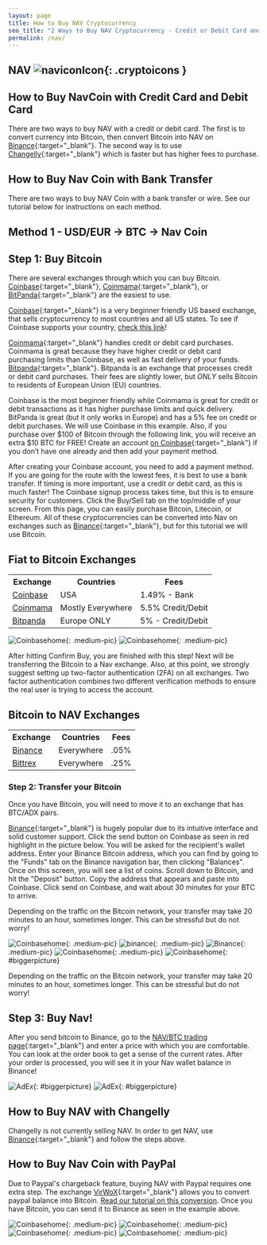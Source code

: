 ```yaml
---
layout: page
title: How to Buy NAV Cryptocurrency
seo_title: "2 Ways to Buy NAV Cryptocurrency - Credit or Debit Card and Bank Account"
permalink: /nav/
---
```


## NAV ![naviconIcon](/img/navicon.png){: .cryptoicons }


## How to Buy NavCoin with Credit Card and Debit Card

There are two ways to buy NAV with a credit or debit card. The first is to convert currency into Bitcoin, then convert Bitcoin into NAV on [Binance](https://www.binance.com/?ref=18991911){:target="_blank"}. The second way is to use [Changelly](https://changelly.com/?ref_id=4af50f9c87f2){:target="_blank"} which is faster but has higher fees to purchase.

## How to Buy Nav Coin with Bank Transfer

There are two ways to buy NAV Coin with a bank transfer or wire. See our tutorial below for instructions on each method.

## Method 1 - USD/EUR -> BTC -> Nav Coin


## Step 1: Buy Bitcoin

There are several exchanges through which you can buy Bitcoin. [Coinbase](https://www.coinbase.com/join/53bc38a3b11f6623df000004){:target="_blank"}, [Coinmama](https://www.coinmama.com/?ref=buyaltcoinsworldwide){:target="_blank"}, or [BitPanda](https://www.bitpanda.com/?ref=7989064235904733469){:target="_blank"} are the easiest to use.

[Coinbase](https://www.coinbase.com/join/53bc38a3b11f6623df000004){:target="_blank"} is a very beginner friendly US based exchange, that sells cryptocurrency to most countries and all US states. To see if Coinbase supports your country, [check this link](https://support.coinbase.com/customer/en/portal/articles/1392031-what-countries-are-buys-and-sells-available-in-)!

[Coinmama](https://www.coinmama.com/?ref=buyaltcoinsworldwide){:target="_blank"} handles credit or debit card purchases. Coinmama is great because they have higher credit or debit card purchasing limits than Coinbase, as well as fast delivery of your funds.
[Bitpanda](https://www.bitpanda.com/?ref=7989064235904733469){:target="_blank"}. Bitpanda is an exchange that processes credit or debit card purchases. Their fees are slightly lower, but *ONLY* sells Bitcoin to residents of European Union (EU) countries.

Coinbase is the most beginner friendly while Coinmama is great for credit or debit transactions as it has higher purchase limits and quick delivery. BitPanda is great (but it only works in Europe) and has a 5% fee on credit or debit purchases.
We will use Coinbase in this example. Also, if you purchase over $100 of Bitcoin through the following link, you will receive an extra $10 BTC for FREE! Create an account [on Coinbase](https://www.coinbase.com/join/53bc38a3b11f6623df000004){:target="_blank"} if you don’t have one already and then add your payment method.

After creating your Coinbase account, you need to add a payment method. If you are going for the route with the lowest fees, it is best to use a bank transfer. If timing is more important, use a credit or debit card, as this is much faster!
The Coinbase signup process takes time, but this is to ensure security for customers. Click the Buy/Sell tab on the top/middle of your screen. From this page, you can easily purchase Bitcoin, Litecoin, or Ethereum. All of these cryptocurrencies can be converted into Nav on exchanges such as [Binance](https://www.binance.com/?ref=18991911){:target="_blank"}, but for this tutorial we will use Bitcoin.

## Fiat to Bitcoin Exchanges
<table class="basic-table" align="center">
 <tr>
  <th>Exchange</th>
  <th>Countries</th>
  <th>Fees</th>
 </tr>

 <tr>
  <td><a href="https://www.coinbase.com/join/53bc38a3b11f6623df000004"> Coinbase</a></td>
  <td>USA</td>
  <td>1.49% - Bank </td>
 </tr>

 <tr>
  <td><a href="https://www.coinmama.com/?ref=buyaltcoinsworldwide">Coinmama</a></td>
  <td>Mostly Everywhere</td>
  <td>5.5% Credit/Debit</td>
 </tr>
 <tr>
  <td><a href="https://www.bitpanda.com/?ref=7989064235904733469">Bitpanda</a></td>
  <td>Europe ONLY</td>
  <td>5% - Credit/Debit </td>
 </tr>

</table>

![Coinbasehome](/img/Coinbase3.png){: .medium-pic}
![Coinbasehome](/img/Coinbase2.png){: .medium-pic}


 After hitting Confirm Buy, you are finished with this step! Next will be transferring the Bitcoin to a Nav exchange. Also, at this point, we strongly suggest setting up two-factor authentication (2FA) on all exchanges. Two factor authentication  combines two different verification methods to ensure the real user is trying to access the account.


## Bitcoin to NAV Exchanges
<table class="basic-table" align="center">
 <tr>
  <th>Exchange</th>
  <th>Countries</th>
  <th>Fees</th>
 </tr>

 <tr>
  <td><a href="https://www.binance.com/?ref=18991911"> Binance</a></td>
  <td>Everywhere</td>
  <td>.05% </td>
 </tr>

 <tr>
  <td><a href="https://bittrex.com/">Bittrex</a></td>
  <td>Everywhere</td>
  <td>.25%</td>
 </tr>

</table>

### Step 2: Transfer your Bitcoin

Once you have Bitcoin, you will need to move it to an exchange that has BTC/ADX pairs.

[Binance](https://www.binance.com/?ref=18991911){:target="_blank"} is hugely popular due to its intuitive interface and solid customer support. Click the send button on Coinbase as seen in red highlight in the picture below. You will be asked for the recipient's wallet address. Enter your Binance Bitcoin address, which you can find by going to the "Funds" tab on the Binance navigation bar, then clicking "Balances". Once on this screen, you will see a list of coins. Scroll down to Bitcoin, and hit the "Deposit" button. Copy the address that appears and paste into Coinbase. Click send on Coinbase, and wait about 30 minutes for your BTC to arrive.

Depending on the traffic on the Bitcoin network, your transfer may take 20 minutes to an hour, sometimes longer. This can be stressful but do not worry!



![Coinbasehome](/img/Send1.png){: .medium-pic}
![binance](/img/binancedeposit.png){: .medium-pic}
![Binance](/img/binancedeposit2.png){: .medium-pic}
![Coinbasehome](/img/Send2.png){: .medium-pic}
![Coinbasehome](/img/Send3.png){: #biggerpicture}


Depending on the traffic on the Bitcoin network, your transfer may take 20 minutes to an hour, sometimes longer. This can be stressful but do not worry!


## Step 3: Buy Nav!

After you send bitcoin to Binance, go to the [NAV/BTC trading page](https://www.binance.com/trade.html?symbol=NAV_BTC){:target="_blank"} and enter a price  with which you are comfortable. You can look at the order book to get a sense of the current rates. After your order is processed, you will see it in your Nav wallet balance in Binance!


![AdEx](/img/ADX.png){: #biggerpicture}
![AdEx](/img/ADX2.png){: #biggerpicture}


## How to Buy NAV with Changelly

Changelly is not currently selling NAV. In order to get NAV, use [Binance](https://www.binance.com/?ref=18991911){:target="_blank"} and follow the steps above.

## How to Buy Nav Coin with PayPal

Due to Paypal's chargeback feature, buying NAV with Paypal requires one extra step. The exchange [VirWoX](https://www.virwox.com?r=22aa25){:target="_blank"} allows you to convert paypal balance into Bitcoin. [Read our tutorial on this conversion](/buy-bitcoin/paypal/). Once you have Bitcoin, you can send it to Binance as seen in the example above.

![Coinbasehome](/img/ADXCH.png){: .medium-pic}
![Coinbasehome](/img/ADX3.png){: .medium-pic}
![Coinbasehome](/img/ADX4.png){: .medium-pic}
![Coinbasehome](/img/ADX5.png){: .medium-pic}
